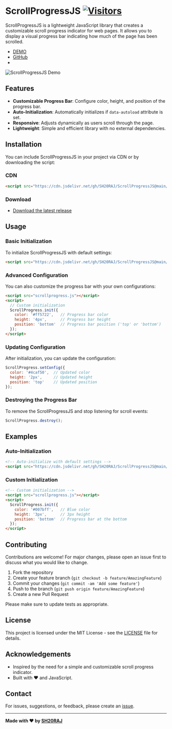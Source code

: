 # ScrollProgressJS [![Visitors](https://api.visitorbadge.io/api/combined?path=https%3A%2F%2Fgithub.com%2FSH20RAJ%2FScrollProgressJS&labelColor=%23ff8a65&countColor=%2337d67a&labelStyle=upper)](https://visitorbadge.io/status?path=https%3A%2F%2Fgithub.com%2FSH20RAJ%2FScrollProgressJS)

ScrollProgressJS is a lightweight JavaScript library that creates a customizable scroll progress indicator for web pages. It allows you to display a visual progress bar indicating how much of the page has been scrolled.

- [DEMO](https://sh20raj.github.io/ScrollProgressJS/demo.html)
- [GitHub](https://github.com/SH20RAJ/ScrollProgressJS/)
- 
![ScrollProgressJS Demo](demo.gif)

## Features

- **Customizable Progress Bar**: Configure color, height, and position of the progress bar.
- **Auto-Initialization**: Automatically initializes if `data-autoload` attribute is set.
- **Responsive**: Adjusts dynamically as users scroll through the page.
- **Lightweight**: Simple and efficient library with no external dependencies.

## Installation

You can include ScrollProgressJS in your project via CDN or by downloading the script:

### CDN

```html
<script src="https://cdn.jsdelivr.net/gh/SH20RAJ/ScrollProgressJS@main/ScrollProgress.js"></script>
```

### Download

- [Download the latest release](https://github.com/SH20RAJ/ScrollProgressJS/releases)

## Usage

### Basic Initialization

To initialize ScrollProgressJS with default settings:

```html
<script src="https://cdn.jsdelivr.net/gh/SH20RAJ/ScrollProgressJS@main/ScrollProgress.js" data-autoload="true"></script>
```

### Advanced Configuration

You can also customize the progress bar with your own configurations:

```html
<script src="scrollprogress.js"></script>
<script>
  // Custom initialization
  ScrollProgress.init({
    color: '#ff5722',   // Progress bar color
    height: '4px',      // Progress bar height
    position: 'bottom'  // Progress bar position ('top' or 'bottom')
  });
</script>
```

### Updating Configuration

After initialization, you can update the configuration:

```javascript
ScrollProgress.setConfig({
  color: '#4caf50',  // Updated color
  height: '2px',     // Updated height
  position: 'top'    // Updated position
});
```

### Destroying the Progress Bar

To remove the ScrollProgressJS and stop listening for scroll events:

```javascript
ScrollProgress.destroy();
```

## Examples

### Auto-Initialization

```html
<!-- Auto-initialize with default settings -->
<script src="https://cdn.jsdelivr.net/gh/SH20RAJ/ScrollProgressJS@main/ScrollProgress.js" data-autoload="true"></script>
```

### Custom Initialization

```html
<!-- Custom initialization -->
<script src="scrollprogress.js"></script>
<script>
  ScrollProgress.init({
    color: '#007bff',   // Blue color
    height: '3px',      // 3px height
    position: 'bottom'  // Progress bar at the bottom
  });
</script>
```

## Contributing

Contributions are welcome! For major changes, please open an issue first to discuss what you would like to change.

1. Fork the repository
2. Create your feature branch (`git checkout -b feature/AmazingFeature`)
3. Commit your changes (`git commit -am 'Add some feature'`)
4. Push to the branch (`git push origin feature/AmazingFeature`)
5. Create a new Pull Request

Please make sure to update tests as appropriate.

## License

This project is licensed under the MIT License - see the [LICENSE](LICENSE) file for details.

## Acknowledgements

- Inspired by the need for a simple and customizable scroll progress indicator.
- Built with ❤️ and JavaScript.

## Contact

For issues, suggestions, or feedback, please create an [issue](https://github.com/SH20RAJ/ScrollProgressJS/issues).

---

**Made with ❤️ by [SH20RAJ](https://github.com/sh20raj)**
